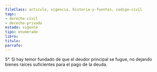 ```yaml
---
fileClass: articulo, vigencia, historia-y-fuentes, codigo-civil
tags:
- derecho-civil
- derecho-privado
estado: vigente
tipo: enumerado
libro:
titulo:
parrafo:
---
```

5°. Si hay temor fundado de que el deudor principal se fugue, no dejando bienes raíces suficientes para el pago de la deuda.